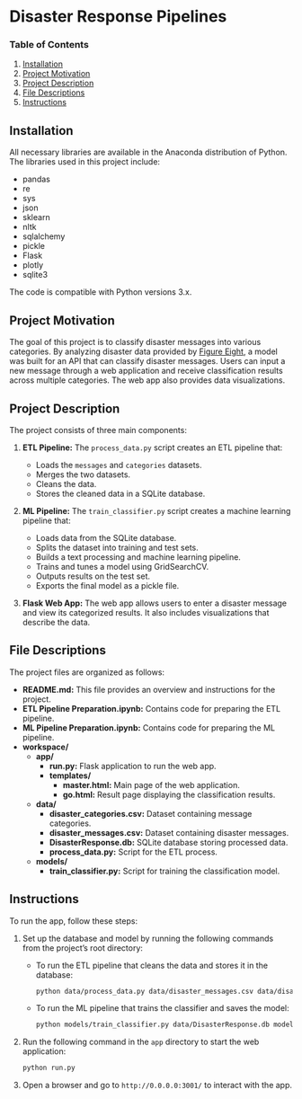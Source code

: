 # Disaster Response Pipelines

### Table of Contents

1. [Installation](#installation)
2. [Project Motivation](#motivation)
3. [Project Description](#description)
4. [File Descriptions](#files)
5. [Instructions](#instructions)

## Installation <a name="installation"></a>

All necessary libraries are available in the Anaconda distribution of Python. The libraries used in this project include:

- pandas
- re
- sys
- json
- sklearn
- nltk
- sqlalchemy
- pickle
- Flask
- plotly
- sqlite3

The code is compatible with Python versions 3.x.

## Project Motivation <a name="motivation"></a>

The goal of this project is to classify disaster messages into various categories. By analyzing disaster data provided by [Figure Eight](https://www.figure-eight.com/), a model was built for an API that can classify disaster messages. Users can input a new message through a web application and receive classification results across multiple categories. The web app also provides data visualizations.

## Project Description <a name="description"></a>

The project consists of three main components:

1. **ETL Pipeline:** The `process_data.py` script creates an ETL pipeline that:
    - Loads the `messages` and `categories` datasets.
    - Merges the two datasets.
    - Cleans the data.
    - Stores the cleaned data in a SQLite database.

2. **ML Pipeline:** The `train_classifier.py` script creates a machine learning pipeline that:
    - Loads data from the SQLite database.
    - Splits the dataset into training and test sets.
    - Builds a text processing and machine learning pipeline.
    - Trains and tunes a model using GridSearchCV.
    - Outputs results on the test set.
    - Exports the final model as a pickle file.

3. **Flask Web App:** The web app allows users to enter a disaster message and view its categorized results. It also includes visualizations that describe the data.

## File Descriptions <a name="files"></a>

The project files are organized as follows:

- **README.md:** This file provides an overview and instructions for the project.
- **ETL Pipeline Preparation.ipynb:** Contains code for preparing the ETL pipeline.
- **ML Pipeline Preparation.ipynb:** Contains code for preparing the ML pipeline.
- **workspace/**
  - **app/**
    - **run.py:** Flask application to run the web app.
    - **templates/**
      - **master.html:** Main page of the web application.
      - **go.html:** Result page displaying the classification results.
  - **data/**
    - **disaster_categories.csv:** Dataset containing message categories.
    - **disaster_messages.csv:** Dataset containing disaster messages.
    - **DisasterResponse.db:** SQLite database storing processed data.
    - **process_data.py:** Script for the ETL process.
  - **models/**
    - **train_classifier.py:** Script for training the classification model.

## Instructions <a name="instructions"></a>

To run the app, follow these steps:

1. Set up the database and model by running the following commands from the project’s root directory:

    - To run the ETL pipeline that cleans the data and stores it in the database:
      ```bash
      python data/process_data.py data/disaster_messages.csv data/disaster_categories.csv data/DisasterResponse.db
      ```
    - To run the ML pipeline that trains the classifier and saves the model:
      ```bash
      python models/train_classifier.py data/DisasterResponse.db models/classifier.pkl
      ```

2. Run the following command in the `app` directory to start the web application:
    ```bash
    python run.py
    ```

3. Open a browser and go to `http://0.0.0.0:3001/` to interact with the app.
